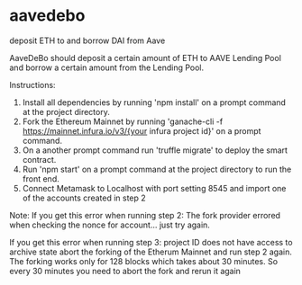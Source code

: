 # aavedebo
deposit ETH to and borrow DAI from Aave 

AaveDeBo should deposit a certain amount of ETH to AAVE Lending Pool and borrow a certain amount from the Lending Pool.

Instructions:
1. Install all dependencies by running 'npm install' on a prompt command at the project directory.
2. Fork the Ethereum Mainnet by running 'ganache-cli -f https://mainnet.infura.io/v3/{your infura project id}' 
   on a prompt command.
3. On a another prompt command run 'truffle migrate' to deploy the smart contract.
4. Run 'npm start' on a prompt command at the project directory to run the front end.
5. Connect Metamask to Localhost with port setting 8545 and import one of the accounts created in step 2

Note:
If you get this error when running step 2: The fork provider errored when checking the nonce for account...
just try again.

If you get this error when running step 3: project ID does not have access to archive state
abort the forking of the Etherum Mainnet and run step 2 again. The forking works only for 128 blocks which takes about 30 minutes.
So every 30 minutes you need to abort the fork and rerun it again
